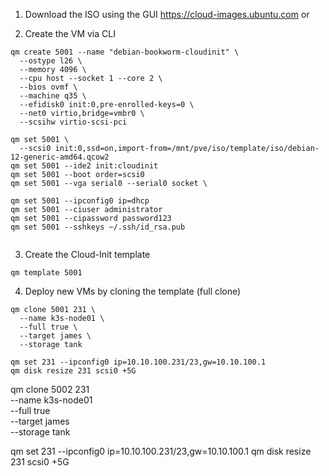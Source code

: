1. Download the ISO using the GUI https://cloud-images.ubuntu.com or


2. Create the VM via CLI
```
qm create 5001 --name "debian-bookworm-cloudinit" \
  --ostype l26 \
  --memory 4096 \
  --cpu host --socket 1 --core 2 \
  --bios ovmf \
  --machine q35 \
  --efidisk0 init:0,pre-enrolled-keys=0 \
  --net0 virtio,bridge=vmbr0 \
  --scsihw virtio-scsi-pci

qm set 5001 \
  --scsi0 init:0,ssd=on,import-from=/mnt/pve/iso/template/iso/debian-12-generic-amd64.qcow2
qm set 5001 --ide2 init:cloudinit
qm set 5001 --boot order=scsi0
qm set 5001 --vga serial0 --serial0 socket \

qm set 5001 --ipconfig0 ip=dhcp
qm set 5001 --ciuser administrator
qm set 5001 --cipassword password123
qm set 5001 --sshkeys ~/.ssh/id_rsa.pub


```
3. Create the Cloud-Init template
```
qm template 5001
```
4. Deploy new VMs by cloning the template (full clone)

```
qm clone 5001 231 \
  --name k3s-node01 \
  --full true \
  --target james \
  --storage tank

qm set 231 --ipconfig0 ip=10.10.100.231/23,gw=10.10.100.1
qm disk resize 231 scsi0 +5G
```

qm clone 5002 231 \
  --name k3s-node01 \
  --full true \
  --target james \
  --storage tank

qm set 231 --ipconfig0 ip=10.10.100.231/23,gw=10.10.100.1
qm disk resize 231 scsi0 +5G